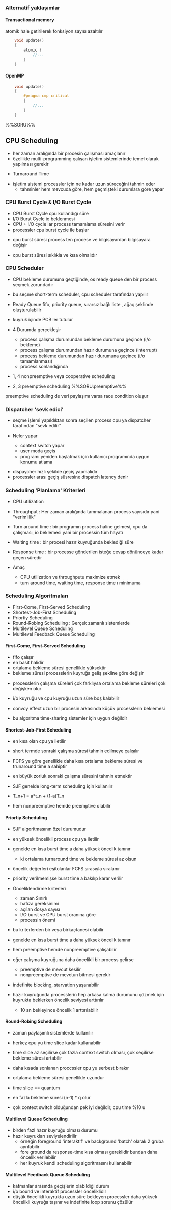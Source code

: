 ### Alternatif yaklaşımlar
#### Transactional memory

atomik hale getirilerek fonksiyon sayısı azaltılır

```c
    void update()
    {
        atomic {
            //...
        }
    }
```
#### OpenMP

```c
    void update()
    {
        #pragma cmp critical
        {
            //...
        }
    }
```

%%SORU%%
## CPU Scheduling
* her zaman aralığında bir procesin çalışması amaçlanır
* özellikle multi-programming çalışan işletim sistemlerinde temel olarak yapılması gerekir

- Turnaround Time

* işletim sistemi processler için ne kadar uzun süreceğini tahmin eder
    - tahminler hem mevcuda göre, hem geçmişteki durumlara göre yapar

### CPU Burst Cycle & I/O Burst Cycle
* CPU Burst Cycle cpu kullandığı süre
* I/O Burst Cycle io beklenmesi
* CPU + I/O cycle lar process tamamlama süresini verir
* processler cpu burst cycle ile başlar

- cpu burst süresi process ten procese ve bilgisayardan bilgisayara değişir
* cpu burst süresi sıklıkla ve kısa olmalıdır

### CPU Scheduler
* CPU bekleme durumuna geçtiğinde, os ready queue den bir process seçmek zorundadır
- bu seçme short-term scheduler, cpu scheduler tarafından yapılır

* Ready Queue fifo, priority queue, sırarsız bağlı liste , ağaç şeklinde oluşturulabilir
* kuyruk içinde PCB ler tutulur

* 4 Durumda gerçekleşir
    - process çalışma durumundan bekleme durumuna geçince (i/o bekleme)
    - process çalışma durumundan hazır durumuna geçince (interrupt)
    - process bekleme durumundan hazır durumuna geçince (i/o tamamlanması)
    - process sonlandığında

* 1, 4 nonpreemptive veya cooperative scheduling
* 2, 3 preemptive scheduling
%%SORU:preemptive%%

preemptive scheduling de veri paylaşımı varsa race condition oluşur

### Dispatcher 'sevk edici'
* seçme işlemi yapıldıktan sonra seçilen process cpu ya dispatcher tarafından "sevk edilir"

* Neler yapar
    - context switch yapar
    - user moda geçiş
    - programı yeniden başlatmak için kullanıcı programında uygun konumu atlama

- dispaycher hızlı şekilde geçiş yapmalıdır
- processler arası geçiş süsresine dispatch latency denir

### Scheduling 'Planlama' Kriterleri

* CPU utilization
* Throughput        : Her zaman aralığında tammalanan process sayısıdır yani "verimlilik"
* Turn around time  : bir programın process haline gelmesi, cpu da çalışması, io beklemesi yani bir processin tüm hayatı
* Waiting time      : bir procesi hazır kuyruğunda beklediği süre
* Response time     : bir processe gönderilen isteğe cevap dönünceye kadar geçen süredir

* Amaç
    - CPU utilization ve throughputu maximize etmek
    - turn around time, waiting time, response time ı minimuma

### Scheduling Algoritmaları

* First-Come, First-Served Scheduling
* Shortest-Job-First Scheduling
* Priortiy Scheduling
* Round-Robing Scheduling               : Gerçek zamanlı sistemlerde
* Multilevel Queue Scheduling
* Multilevel Feedback Queue Scheduling

#### First-Come, First-Served Scheduling
* fifo çalışır
* en basit halidir
* ortalama bekleme süresi genellikle yüksektir
* bekleme süresi processlerin kuyruğa geliş şekline göre değişir

- processlerin çalışma süreleri çok farklıysa ortalama bekleme süreleri çok değişken olur

- i/o kuyruğu ve cpu kuyruğu uzun süre boş kalabilir

* convoy effect uzun bir procesin arkasında küçük processlerin beklemesi

* bu algoritma time-sharing sistemler için uygun değildir

#### Shortest-Job-First Scheduling
* en kısa olan cpu ya iletilir
- short termde sonraki çalışma süresi tahmin edilmeye çalışılır

* FCFS ye göre genellikle daha kısa ortalama bekleme süresi ve trunaround time a sahiptir

* en büyük zorluk sonraki çalışma süresini tahmin etmektir

* SJF genelde long-term scheduling için kullanılır

- T_n+1 = a*t_n + (1-a)T_n

- hem nonpreemptive hemde preemptive olabilir

#### Priortiy Scheduling
* SJF algoritmasının özel durumudur

* en yüksek öncelikli process cpu ya iletilir
* genelde en kısa burst time a daha yüksek öncelik tanınır
    - ki ortalama turnaround time ve bekleme süresi az olsun 
* öncelik değerleri eşitolanlar FCFS sırasıyla sıralanır

* priority verilmemişse burst time a bakılıp karar verilir

* Önceliklendirme kriterleri
    - zaman Sınırlı
    - hafıza gereksinimi
    - açılan dosya sayısı
    - I/O burst ve CPU burst oranına göre
    - processin önemi

* bu kriterlerden bir veya birkaçtanesi olabilir
* genelde en kısa burst time a daha yüksek öncelik tanınır

* hem preemptive hemde nonpreemptive çalışabilir
* eğer çalışma kuyruğuna daha öncelikli bir process gelirse
    - preemptive de mevcut kesilir
    - nonpreemptive de mevctun bitmesi gerekir

* indefinite blocking, starvation yaşanabilir
* hazır kuyruğunda processlerin hep arkasa kalma durumunu çözmek için kuyrukta beklerken öncelik seviyesi arttırılır
    - 10 sn bekleyince öncelik 1 arttırılabilir

#### Round-Robing Scheduling
* zaman paylaşımlı sistemlerde kullanılır

* herkez cpu yu time slice kadar kullanabilir
* time slice az seçilirse çok fazla context switch olması, çok seçilirse bekleme süresi artabilir
- daha kısada sonlanan proccssler cpu yu serbest bırakır

* ortalama bekleme süresi genellikle uzundur

- time slice == quantum

* en fazla bekleme süresi (n-1) * q olur

* çok context switch olduğundan pek iyi değildir, cpu time %10 u

#### Multilevel Queue Scheduling
* birden fazl hazır kuyruğu olması durumu
* hazır kuyrukları seviyelendirilir
    - örneğin foreground 'interaktif' ve background 'batch' olarak 2 gruba ayrılabilir
    - fore ground da response-time kısa olması gereklidir bundan daha öncelik verilebilir
    - her kuyruk kendi scheduling algoritmasını kullanabilir

#### Multilevel Feedback Queue Scheduling
* katmanlar arasında geçişlerin olabildiği durum
* i/o bound ve interaktif processler önceliklidir
* düşük öncelikli kuyrukta uzun süre bekleyen processler daha yüksek öncelikli kuyruğa taşınır ve indefinite loop sorunu çözülür